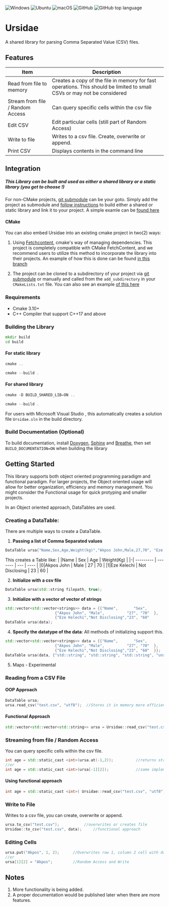![Windows](https://github.com/uzoochogu/Ursidae/actions/workflows/windows.yml/badge.svg)
![Ubuntu](https://github.com/uzoochogu/Ursidae/actions/workflows/ubuntu.yml/badge.svg)
![macOS](https://github.com/uzoochogu/Ursidae/actions/workflows/macos.yml/badge.svg)
![GitHub](https://img.shields.io/github/license/uzoochogu/Ursidae)
![GitHub top language](https://img.shields.io/github/languages/top/uzoochogu/Ursidae)
# Ursidae 
A shared library for parsing Comma Separated Value (CSV) files.

## Features

| Item                               | Description                                                                                                            |
| -----------                        | -----------                                                                                                            |
| Read from file to memory           | Creates a copy of the file in memory for fast operations. This should be limited to small CSVs or may not be considered|
| Stream from file / Random Access   | Can query specific cells within the csv file                                                                           |
|Edit CSV                            | Edit particular cells (still part of Random Access)                                                                    |
|Write to file                       |Writes to a csv file. Create, overwrite or append.                                                                      |
|Print CSV                           |Displays contents in the command line                                                                                   |


## Integration
##### This Library can be built and used as either a shared library or a static library (you get to choose !) 

For non-CMake projects, [git submodule](https://git-scm.com/book/en/v2/Git-Tools-Submodules) can be your goto. Simply add the project as submodule and [follow instructions](#building-the-library) to build either a shared or static library and link it to your project. A simple examle can be [found here](https://github.com/uzoochogu/Ursidae/tree/examples)

#### CMake
You can also embed Ursidae into an existing cmake project in two(2) ways:

1. Using [Fetchcontent](https://cmake.org/cmake/help/latest/module/FetchContent.html), cmake's way of managing dependencies. This project is completely compatible with CMake FetchContent, and we recommend users to utilize this method to incorporate the library into their projects. An example of how this is done can be found [in this branch](https://github.com/uzoochogu/Ursidae/tree/examples)

2. The project can be cloned to a subdirectory of your project via [git submodule](https://git-scm.com/book/en/v2/Git-Tools-Submodules) or manually and called from the `add_subdirectory` in your `CMakeLists.txt` file. You can also see an example [of this here](https://github.com/uzoochogu/Ursidae/tree/examples)
 

### Requirements
- Cmake 3.10+
- C++ Compiler that support C++17 and above

### Building the Library

```cmd
mkdir build
cd build
```

#### For static library
```powershell
cmake ..
```
```powershell
cmake --build .
```

#### For shared library 
```powershell
cmake -D BUILD_SHARED_LIB=ON ..
```
```powershell
cmake --build .
```
For users with Microsoft Visual Studio , this automatically creates a solution file `Ursidae.sln` in the build directory.

### Build Documentation (Optional)
To build documentation, install [Doxygen](https://www.doxygen.nl/download.html), [Sphinx](https://www.sphinx-doc.org/en/master/usage/installation.html) and [Breathe](https://breathe.readthedocs.io/en/latest/), then set `BUILD_DOCUMENTATION=ON` when building the library

## Getting Started
This library supports both object oriented programming paradigm and functional paradigm. For larger projects, the Object oriented usage will allow for better organization, efficiency and memory management. You might consider the Functional usage for quick protyping and smaller projects.
<p>In an Object oriented approach, DataTables are used.</p>

### Creating a DataTable:
There are multiple ways to create a DataTable. 
1. **Passing a list of Comma Separated values**
```c++
DataTable ursa{"Name,Sex,Age,Weight(kg)","Akpos John,Male,27,70", "Eze Kelechi,Not Disclosing,23,60"};
```
This creates a Table like:
| |Name 	| Sex            | Age | Weight(Kg) |
|-| ---------   | -------        | --- | ----       |
|0|Akpos John   | Male           | 27  | 70         |
|1|Eze Kelechi  | Not Disclosing | 23  | 60         |

2. **Initialize with a csv file**      
```c++
DataTable ursa(std::string filepath, true);              
```
3. **Initialize with a vector of vector of strings**
```c++
std::vector<std::vector<strings>> data = {{"Name",       "Sex",           "Age","Weight(Kg)"},
					  {"Akpos John", "Male",          "27", "70"  },
					  {"Eze Kelechi","Not Disclosing","23", "60"  
DataTable ursa(data);
```

        
4. **Specify the datatype of the data**: All methods of initializing support this.
```c++        
std::vector<std::vector<strings>> data = {{"Name",       "Sex",           "Age","Weight(Kg)"},
					  {"Akpos John", "Male",          "27", "70"  },
					  {"Eze Kelechi","Not Disclosing","23", "60"  }};
DataTable ursa(data, {"std::string", "std::string", "std::string", "unsigned int", "double" });
```
5. Maps - Experimental


### Reading from a CSV File
#### OOP Approach
```c++
DataTable ursa;
ursa.read_csv("test.csv", "utf8");  //Stores it in memory more efficiently.
```

#### Functional Approach
```c++
std::vector<std::vector<std::string>> ursa = Ursidae::read_csv("test.csv", "utf8")     //if you want to manipulate it yourself but less efficient.
```

### Streaming  from file / Random Access 
You can query specific cells within the csv file.
```c++
int age = std::static_cast <int>(ursa.at(-1,2));          //returns string, converted to 23
//or
int age = std::static_cast <int>(ursa[-1][2]);            //same implementation as at()
```

#### Using functional approach
```c++
int age = std::static_cast <int>( Ursidae::read_csv("test.csv", "utf8")[-1][2]);     //23
```


### Write to File
Writes to a csv file, you can create, overwrite or append.
```c++
ursa.to_csv("test.csv");	       //overwrites or creates file
Ursidae::to_csv("test.csv", data);     //functional approach
```

### Editing Cells
```c++
ursa.put("Akpos", 1, 2);      //Overwrites row 1, column 2 cell with data; 
//or
ursa[1][2] = "Akpos";         //Random Access and Write
```



## Notes
1. More functionality is being added.
2. A proper documentation would be published later when there are more features.



